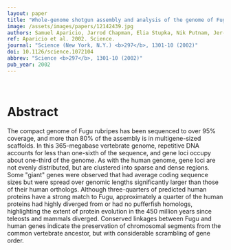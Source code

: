 ```yaml
---
layout: paper
title: "Whole-genome shotgun assembly and analysis of the genome of Fugu rubripes."
image: /assets/images/papers/12142439.jpg
authors: Samuel Aparicio, Jarrod Chapman, Elia Stupka, Nik Putnam, Jer-Ming Chia, Paramvir Dehal, Alan Christoffels, Sam Rash, Shawn Hoon, Arian Smit, Maarten D Sollewijn Gelpke, Jared Roach, Tania Oh, Isaac Y Ho, Marie Wong, Chris Detter, Frans Verhoef, Paul Predki, Alice Tay, Susan Lucas, Paul Richardson, Sarah F Smith, Melody S Clark, Yvonne J K Edwards, Norman Doggett, Andrey Zharkikh, Sean V Tavtigian, Dmitry Pruss, Mary Barnstead, Cheryl Evans, Holly Baden, Justin Powell, Gustavo Glusman, Lee Rowen, Leroy Hood, Y H Tan, Greg Elgar, Trevor Hawkins, Byrappa Venkatesh, Daniel Rokhsar, Sydney Brenner
ref: Aparicio et al. 2002. Science.
journal: "Science (New York, N.Y.) <b>297</b>, 1301-10 (2002)"
doi: 10.1126/science.1072104
abbrev: "Science <b>297</b>, 1301-10 (2002)"
pub_year: 2002
---
```


<br />
<div data-badge-popover="right" data-badge-type="donut" data-pmid="12142439" data-hide-no-mentions="true" class="altmetric-embed"></div>

# Abstract

The compact genome of Fugu rubripes has been sequenced to over 95% coverage, and more than 80% of the assembly is in multigene-sized scaffolds. In this 365-megabase vertebrate genome, repetitive DNA accounts for less than one-sixth of the sequence, and gene loci occupy about one-third of the genome. As with the human genome, gene loci are not evenly distributed, but are clustered into sparse and dense regions. Some "giant" genes were observed that had average coding sequence sizes but were spread over genomic lengths significantly larger than those of their human orthologs. Although three-quarters of predicted human proteins have a strong match to Fugu, approximately a quarter of the human proteins had highly diverged from or had no pufferfish homologs, highlighting the extent of protein evolution in the 450 million years since teleosts and mammals diverged. Conserved linkages between Fugu and human genes indicate the preservation of chromosomal segments from the common vertebrate ancestor, but with considerable scrambling of gene order.

